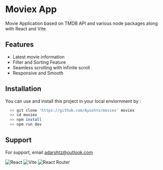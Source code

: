 # Moviex App

Movie Application based on TMDB API and various node packages along with React and Vite.

## Features

- Latest movie information
- Filter and Sorting Feature
- Seamless scrolling with infinite scroll
- Responsive and Smooth

## Installation

You can use and install this project in your local enviornment by : 

```bash
  >> git clone 'https://github.com/Ayushtx/moviex' moviex
  >> cd moviex
  >> npm install
  >> npm run dev
```
## Support

For support, email adarshtz@outlook.com


![React](https://img.shields.io/badge/react-%2320232a.svg?style=for-the-badge&logo=react&logoColor=%2361DAFB)
![Vite](https://img.shields.io/badge/vite-%23646CFF.svg?style=for-the-badge&logo=vite&logoColor=white)
![React Router](https://img.shields.io/badge/React_Router-CA4245?style=for-the-badge&logo=react-router&logoColor=white)



